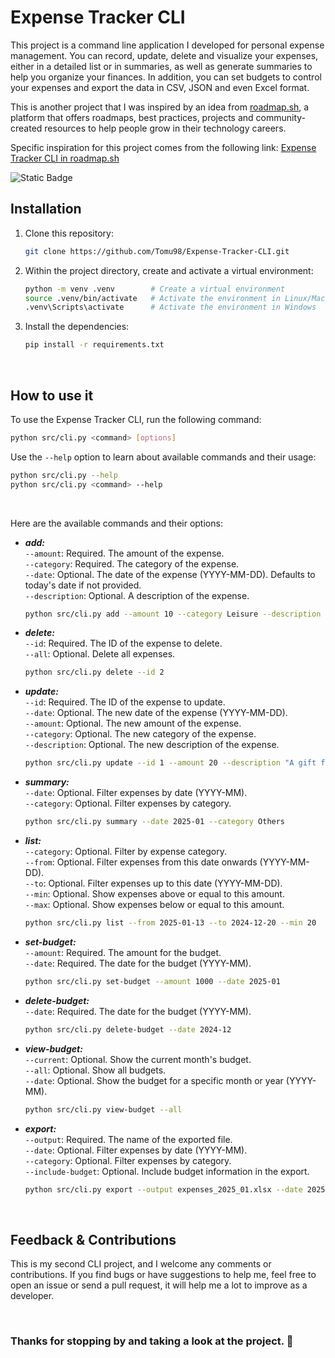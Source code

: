 # Expense Tracker CLI


This project is a command line application I developed for personal expense management.
You can record, update, delete and visualize your expenses, either in a detailed list or in summaries, as well as generate summaries to help you organize your finances.
In addition, you can set budgets to control your expenses and export the data in CSV, JSON and even Excel format.


This is another project that I was inspired by an idea from [roadmap.sh](https://roadmap.sh), a platform that offers roadmaps, best practices, projects and community-created resources to help people grow in their technology careers.


Specific inspiration for this project comes from the following link: [Expense Tracker CLI in roadmap.sh](https://roadmap.sh/projects/expense-tracker)


<img alt="Static Badge" src="https://img.shields.io/badge/Version-1.0.0-yellowgreen?style=for-the-badge">


<br>


## Installation


1. Clone this repository:

   ```bash
   git clone https://github.com/Tomu98/Expense-Tracker-CLI.git
   ```

2. Within the project directory, create and activate a virtual environment:

   ```bash
   python -m venv .venv        # Create a virtual environment
   source .venv/bin/activate   # Activate the environment in Linux/MacOS
   .venv\Scripts\activate      # Activate the environment in Windows
   ```

3. Install the dependencies:

   ```bash
   pip install -r requirements.txt
   ```


<br>


## How to use it

To use the Expense Tracker CLI, run the following command:

   ```bash
   python src/cli.py <command> [options]
   ```

Use the `--help` option to learn about available commands and their usage:

   ```bash
   python src/cli.py --help
   python src/cli.py <command> --help
   ```

<br>

Here are the available commands and their options:

- ***add:***<br>
  `--amount`: Required. The amount of the expense.<br>
  `--category`: Required. The category of the expense.<br>
  `--date`: Optional. The date of the expense (YYYY-MM-DD). Defaults to today's date if not provided.<br>
  `--description`: Optional. A description of the expense.<br>

     ```bash
     python src/cli.py add --amount 10 --category Leisure --description "Buying Project Zomboid :D"
     ```

- ***delete:***<br>
  `--id`: Required. The ID of the expense to delete.<br>
  `--all`: Optional. Delete all expenses.<br>

     ```bash
     python src/cli.py delete --id 2
     ```

- ***update:***<br>
  `--id`: Required. The ID of the expense to update.<br>
  `--date`: Optional. The new date of the expense (YYYY-MM-DD).<br>
  `--amount`: Optional. The new amount of the expense.<br>
  `--category`: Optional. The new category of the expense.<br>
  `--description`: Optional. The new description of the expense.<br>

     ```bash
     python src/cli.py update --id 1 --amount 20 --description "A gift for my mom <3"
     ```

- ***summary:***<br>
  `--date`: Optional. Filter expenses by date (YYYY-MM).<br>
  `--category`: Optional. Filter expenses by category.<br>

     ```bash
     python src/cli.py summary --date 2025-01 --category Others
     ```

- ***list:***<br>
  `--category`: Optional. Filter by expense category.<br>
  `--from`: Optional. Filter expenses from this date onwards (YYYY-MM-DD).<br>
  `--to`: Optional. Filter expenses up to this date (YYYY-MM-DD).<br>
  `--min`: Optional. Show expenses above or equal to this amount.<br>
  `--max`: Optional. Show expenses below or equal to this amount.<br>

     ```bash
     python src/cli.py list --from 2025-01-13 --to 2024-12-20 --min 20
     ```

- ***set-budget:***<br>
  `--amount`: Required. The amount for the budget.<br>
  `--date`: Required. The date for the budget (YYYY-MM).<br>

     ```bash
     python src/cli.py set-budget --amount 1000 --date 2025-01
     ```

- ***delete-budget:***<br>
  `--date`: Required. The date for the budget (YYYY-MM).<br>

     ```bash
     python src/cli.py delete-budget --date 2024-12
     ```

- ***view-budget:***<br>
  `--current`: Optional. Show the current month's budget.<br>
  `--all`: Optional. Show all budgets.<br>
  `--date`: Optional. Show the budget for a specific month or year (YYYY-MM).<br>

     ```bash
     python src/cli.py view-budget --all
     ```

- ***export:***<br>
  `--output`: Required. The name of the exported file.<br>
  `--date`: Optional. Filter expenses by date (YYYY-MM).<br>
  `--category`: Optional. Filter expenses by category.<br>
  `--include-budget`: Optional. Include budget information in the export.<br>

     ```bash
     python src/cli.py export --output expenses_2025_01.xlsx --date 2025-01 --include-budget
     ```


<br>


## Feedback & Contributions

This is my second CLI project, and I welcome any comments or contributions. If you find bugs or have suggestions to help me, feel free to open an issue or send a pull request, it will help me a lot to improve as a developer.


<br>


### **Thanks for stopping by and taking a look at the project. 🤍**
